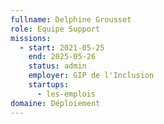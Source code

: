 ```yaml
---
fullname: Delphine Grousset
role: Equipe Support
missions:
  - start: 2021-05-25
    end: 2025-05-26
    status: admin
    employer: GIP de l'Inclusion
    startups:
      - les-emplois
domaine: Déploiement
---
```

